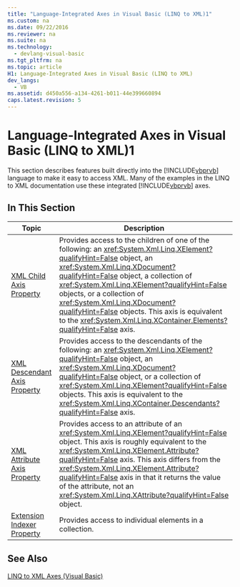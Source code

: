```yaml
---
title: "Language-Integrated Axes in Visual Basic (LINQ to XML)1"
ms.custom: na
ms.date: 09/22/2016
ms.reviewer: na
ms.suite: na
ms.technology: 
  - devlang-visual-basic
ms.tgt_pltfrm: na
ms.topic: article
H1: Language-Integrated Axes in Visual Basic (LINQ to XML)
dev_langs: 
  - VB
ms.assetid: d450a556-a134-4261-b011-44e399660894
caps.latest.revision: 5
---
```

# Language-Integrated Axes in Visual Basic (LINQ to XML)1
This section describes features built directly into the [!INCLUDE[vbprvb](../vs140/includes/vbprvb_md.md)] language to make it easy to access XML. Many of the examples in the LINQ to XML documentation use these integrated [!INCLUDE[vbprvb](../vs140/includes/vbprvb_md.md)] axes.  
  
## In This Section  
  
|Topic|Description|  
|-----------|-----------------|  
|[XML Child Axis Property](../vs140/xml-child-axis-property--visual-basic-.md)|Provides access to the children of one of the following: an <xref:System.Xml.Linq.XElement?qualifyHint=False> object, an <xref:System.Xml.Linq.XDocument?qualifyHint=False> object, a collection of <xref:System.Xml.Linq.XElement?qualifyHint=False> objects, or a collection of <xref:System.Xml.Linq.XDocument?qualifyHint=False> objects. This axis is equivalent to the <xref:System.Xml.Linq.XContainer.Elements?qualifyHint=False> axis.|  
|[XML Descendant Axis Property](../vs140/xml-descendant-axis-property--visual-basic-.md)|Provides access to the descendants of the following: an <xref:System.Xml.Linq.XElement?qualifyHint=False> object, an <xref:System.Xml.Linq.XDocument?qualifyHint=False> object, or a collection of <xref:System.Xml.Linq.XElement?qualifyHint=False> objects. This axis is equivalent to the <xref:System.Xml.Linq.XContainer.Descendants?qualifyHint=False> axis.|  
|[XML Attribute Axis Property](../vs140/xml-attribute-axis-property--visual-basic-.md)|Provides access to an attribute of an <xref:System.Xml.Linq.XElement?qualifyHint=False> object. This axis is roughly equivalent to the <xref:System.Xml.Linq.XElement.Attribute?qualifyHint=False> axis. This axis differs from the <xref:System.Xml.Linq.XElement.Attribute?qualifyHint=False> axis in that it returns the value of the attribute, not an <xref:System.Xml.Linq.XAttribute?qualifyHint=False> object.|  
|[Extension Indexer Property](../vs140/extension-indexer-property--visual-basic-.md)|Provides access to individual elements in a collection.|  
  
## See Also  
 [LINQ to XML Axes (Visual Basic)](../vs140/linq-to-xml-axes--visual-basic-.md)